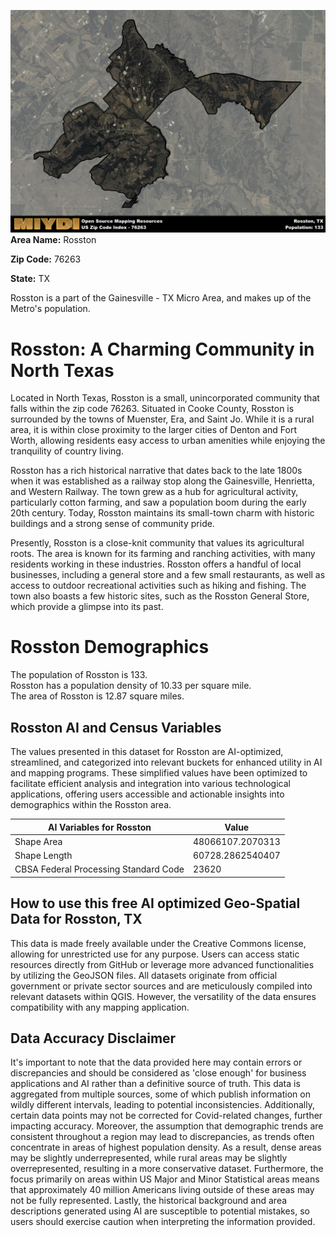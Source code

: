 ![Image Alt Text](../_images/76263.png)
**Area Name:** Rosston

**Zip Code:** 76263

**State:** TX

Rosston is a part of the Gainesville - TX Micro Area, and makes up  of the Metro's population.  

# Rosston: A Charming Community in North Texas

Located in North Texas, Rosston is a small, unincorporated community that falls within the zip code 76263. Situated in Cooke County, Rosston is surrounded by the towns of Muenster, Era, and Saint Jo. While it is a rural area, it is within close proximity to the larger cities of Denton and Fort Worth, allowing residents easy access to urban amenities while enjoying the tranquility of country living.

Rosston has a rich historical narrative that dates back to the late 1800s when it was established as a railway stop along the Gainesville, Henrietta, and Western Railway. The town grew as a hub for agricultural activity, particularly cotton farming, and saw a population boom during the early 20th century. Today, Rosston maintains its small-town charm with historic buildings and a strong sense of community pride.

Presently, Rosston is a close-knit community that values its agricultural roots. The area is known for its farming and ranching activities, with many residents working in these industries. Rosston offers a handful of local businesses, including a general store and a few small restaurants, as well as access to outdoor recreational activities such as hiking and fishing. The town also boasts a few historic sites, such as the Rosston General Store, which provide a glimpse into its past.

# Rosston Demographics

The population of Rosston is 133.  
Rosston has a population density of 10.33 per square mile.  
The area of Rosston is 12.87 square miles.  

## Rosston AI and Census Variables

The values presented in this dataset for Rosston are AI-optimized, streamlined, and categorized into relevant buckets for enhanced utility in AI and mapping programs. These simplified values have been optimized to facilitate efficient analysis and integration into various technological applications, offering users accessible and actionable insights into demographics within the Rosston area.

| AI Variables for Rosston | Value |
|-------------|-------|
| Shape Area | 48066107.2070313 |
| Shape Length | 60728.2862540407 |
| CBSA Federal Processing Standard Code | 23620 |

## How to use this free AI optimized Geo-Spatial Data for Rosston, TX

This data is made freely available under the Creative Commons license, allowing for unrestricted use for any purpose. Users can access static resources directly from GitHub or leverage more advanced functionalities by utilizing the GeoJSON files. All datasets originate from official government or private sector sources and are meticulously compiled into relevant datasets within QGIS. However, the versatility of the data ensures compatibility with any mapping application.

## Data Accuracy Disclaimer
It's important to note that the data provided here may contain errors or discrepancies and should be considered as 'close enough' for business applications and AI rather than a definitive source of truth. This data is aggregated from multiple sources, some of which publish information on wildly different intervals, leading to potential inconsistencies. Additionally, certain data points may not be corrected for Covid-related changes, further impacting accuracy. Moreover, the assumption that demographic trends are consistent throughout a region may lead to discrepancies, as trends often concentrate in areas of highest population density. As a result, dense areas may be slightly underrepresented, while rural areas may be slightly overrepresented, resulting in a more conservative dataset. Furthermore, the focus primarily on areas within US Major and Minor Statistical areas means that approximately 40 million Americans living outside of these areas may not be fully represented. Lastly, the historical background and area descriptions generated using AI are susceptible to potential mistakes, so users should exercise caution when interpreting the information provided.
